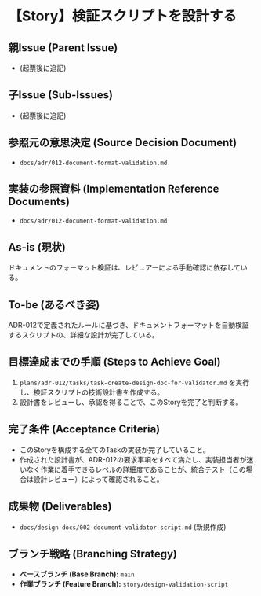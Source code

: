 # 【Story】検証スクリプトを設計する

## 親Issue (Parent Issue)
- (起票後に追記)

## 子Issue (Sub-Issues)
- (起票後に追記)

## 参照元の意思決定 (Source Decision Document)
- `docs/adr/012-document-format-validation.md`

## 実装の参照資料 (Implementation Reference Documents)
- `docs/adr/012-document-format-validation.md`

## As-is (現状)
ドキュメントのフォーマット検証は、レビュアーによる手動確認に依存している。

## To-be (あるべき姿)
ADR-012で定義されたルールに基づき、ドキュメントフォーマットを自動検証するスクリプトの、詳細な設計が完了している。

## 目標達成までの手順 (Steps to Achieve Goal)
1. `plans/adr-012/tasks/task-create-design-doc-for-validator.md` を実行し、検証スクリプトの技術設計書を作成する。
2. 設計書をレビューし、承認を得ることで、このStoryを完了と判断する。

## 完了条件 (Acceptance Criteria)
- このStoryを構成する全てのTaskの実装が完了していること。
- 作成された設計書が、ADR-012の要求事項をすべて満たし、実装担当者が迷いなく作業に着手できるレベルの詳細度であることが、統合テスト（この場合は設計レビュー）によって確認されること。

## 成果物 (Deliverables)
- `docs/design-docs/002-document-validator-script.md` (新規作成)

## ブランチ戦略 (Branching Strategy)
- **ベースブランチ (Base Branch):** `main`
- **作業ブランチ (Feature Branch):** `story/design-validation-script`

